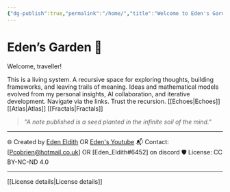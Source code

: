 ```yaml
---
{"dg-publish":true,"permalink":"/home/","title":"Welcome to Eden's Garden","tags":["AI","AIProcessing","ChatGPT","Cognition","CognitiveInfrastructure","EmergentTechnoethics","NLP","Programming","RecursiveSystemsThinking","Tagging","AI","AIProcessing","ChatGPT","Cognition","CognitiveInfrastructure","EmergentTechnoethics","NLP","Programming","RecursiveSystemsThinking","Tagging","gardenEntry","gardenEntry"],"updated":"2025-04-06T19:01:20.853+01:00"}
---
```


# Eden’s Garden 🌿

Welcome, traveller!

This is a living system. A recursive space for exploring thoughts, building frameworks, and leaving trails of meaning.
Ideas and mathematical models evolved from my personal insights, AI collaboration, and iterative development.
Navigate via the links. Trust the recursion. [[Echoes\|Echoes]] [[Atlas\|Atlas]] [[Fractals\|Fractals]]

> *"A note published is a seed planted in the infinite soil of the mind."*
---

🌐 Created by [Eden Eldith](https://github.com/eden-eldith)  OR [Eden's Youtube](https://www.youtube.com/@eden_eldith)
📬 Contact: [Pcobrien@hotmail.co.uk]  OR [Eden_Eldith#6452] on discord 
🛡️ License: CC BY-NC-ND 4.0  

---

[[License details\|License details]]